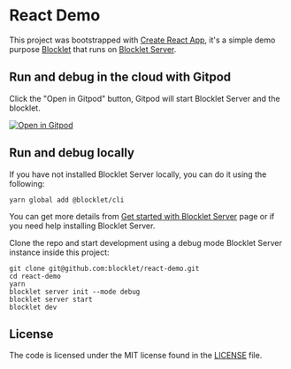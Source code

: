 # React Demo

This project was bootstrapped with [Create React App](https://github.com/facebook/create-react-app), it's a simple demo purpose [Blocklet](https://www.arcblock.io/en/blocklets) that runs on [Blocklet Server](https://www.arcblock.io/en/platform).

## Run and debug in the cloud with Gitpod

Click the "Open in Gitpod" button, Gitpod will start Blocklet Server and the blocklet.

[![Open in Gitpod](https://gitpod.io/button/open-in-gitpod.svg)](https://gitpod.io/#https://github.com/blocklet/react-demo)

## Run and debug locally

If you have not installed Blocklet Server locally, you can do it using the following:

```shell
yarn global add @blocklet/cli
```

You can get more details from [Get started with Blocklet Server](https://www.arcblock.io/en/get-started) page or if you need help installing Blocklet Server.

Clone the repo and start development using a debug mode Blocklet Server instance inside this project:

```shell
git clone git@github.com:blocklet/react-demo.git
cd react-demo
yarn
blocklet server init --mode debug
blocklet server start
blocklet dev
```

## License

The code is licensed under the MIT license found in the
[LICENSE](LICENSE) file.
